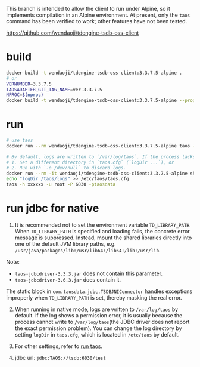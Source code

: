 This branch is intended to allow the client to run under Alpine, so it implements compilation in an Alpine environment. At present, only the `taos`  command has been verified to work; other features have not been tested.

<https://github.com/wendaoji/tdengine-tsdb-oss-client>

# build

```bash
docker build -t wendaoji/tdengine-tsdb-oss-client:3.3.7.5-alpine .
# or
VERNUMBER=3.3.7.5
TAOSADAPTER_GIT_TAG_NAME=ver-3.3.7.5
NPROC=$(nproc)
docker build -t wendaoji/tdengine-tsdb-oss-client:3.3.7.5-alpine --progress=plain --build-arg NPROC=NPROC --build-arg VERNUMBER=${VERNUMBER} --build-arg TAOSADAPTER_GIT_TAG_NAME=${TAOSADAPTER_GIT_TAG_NAME} .
```


# run

```bash
# use taos
docker run --rm wendaoji/tdengine-tsdb-oss-client:3.3.7.5-alpine taos -h xxxxxx -u root -P 6030 -ptaosdata

# By default, logs are written to `/var/log/taos`. If the process lacks write permission there, you can either:
# 1. Set a different directory in `taos.cfg` (`logDir ...`), or
# 2. Run with `-o /dev/null` to discard logs.
docker run --rm -it wendaoji/tdengine-tsdb-oss-client:3.3.7.5-alpine sh
echo "logDir /taos/logs" >> /etc/taos/taos.cfg
taos -h xxxxxx -u root -P 6030 -ptaosdata
```


# run jdbc for native

1. It is recommended not to set the environment variable `TD_LIBRARY_PATH`. When `TD_LIBRARY_PATH` is specified and loading fails, the concrete error message is suppressed. Instead, mount the shared libraries directly into one of the default JVM library paths, e.g. `/usr/java/packages/lib:/usr/lib64:/lib64:/lib:/usr/lib`.

Note:
- `taos-jdbcdriver-3.3.3.jar` does not contain this parameter.
- `taos-jdbcdriver-3.6.3.jar` does contain it.

The static block in `com.taosdata.jdbc.TSDBJNIConnector` handles exceptions improperly when `TD_LIBRARY_PATH` is set, thereby masking the real error.

2. When running in native mode, logs are written to `/var/log/taos` by default. If the log shows a permission error, it is usually because the process cannot write to `/var/log/taos`(the JDBC driver does not report the exact permission problem). You can change the log directory by setting `logDir` in `taos.cfg`, which is located in `/etc/taos` by default.

3. For other settings, refer to [run taos](#-run-taos).

4. jdbc url: `jdbc:TAOS://tsdb:6030/test`
